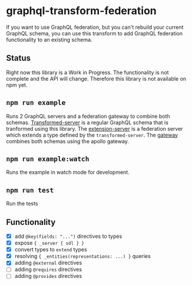 # graphql-transform-federation

If you want to use GraphQL federation, but you can't rebuild your current GraphQL schema, you can use this transform to add GraphQL federation functionality to an existing schema.

## Status

Right now this library is a Work in Progress. The functionality is not complete and the API will change. Therefore this library is not available on npm yet.

## `npm run example`

Runs 2 GraphQL servers and a federation gateway to combine both schemas. [Transformed-server](./example/transformed-server.ts) is a regular GraphQL schema that is tranformed using this library. The [extension-server](example/federation-server.ts) is a federation server which extends a type defined by the `transformed-server`. The [gateway](./example/gateway.ts) combines both schemas using the apollo gateway.

## `npm run example:watch`

Runs the example in watch mode for development.

## `npm run test`

Run the tests

## Functionality

- [x] add `@key(fields: "...")` directives to types
- [x] expose `{ _server { sdl } }`
- [x] convert types to `extend` types
- [x] resolving `{ _entities(representations: ...) }` queries
- [x] adding `@external` directives
- [ ] adding `@requires` directives
- [ ] adding `@provides` directives
